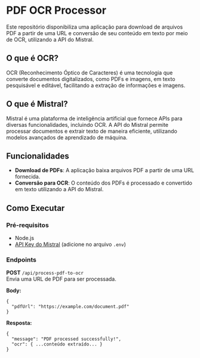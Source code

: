 # PDF OCR Processor

Este repositório disponibiliza uma aplicação para download de arquivos PDF a partir de uma URL e conversão de seu conteúdo em texto por meio de OCR, utilizando a API do Mistral.

## O que é OCR?

OCR (Reconhecimento Óptico de Caracteres) é uma tecnologia que converte documentos digitalizados, como PDFs e imagens, em texto pesquisável e editável, facilitando a extração de informações e imagens.

## O que é Mistral?

Mistral é uma plataforma de inteligência artificial que fornece APIs para diversas funcionalidades, incluindo OCR. A API do Mistral permite processar documentos e extrair texto de maneira eficiente, utilizando modelos avançados de aprendizado de máquina.

## Funcionalidades

- **Download de PDFs**: A aplicação baixa arquivos PDF a partir de uma URL fornecida.
- **Conversão para OCR**: O conteúdo dos PDFs é processado e convertido em texto utilizando a API do Mistral.


## Como Executar

### Pré-requisitos

- Node.js
- [API Key do Mistral](https://console.mistral.ai/api-keys) (adicione no arquivo `.env`)


### Endpoints
**POST** `/api/process-pdf-to-ocr`   
Envia uma URL de PDF para ser processada.

**Body:**
```
{
  "pdfUrl": "https://example.com/document.pdf"
}
```

**Resposta:**
```
{
  "message": "PDF processed successfully!",
  "ocr": { ...conteúdo extraído... }
}
```
